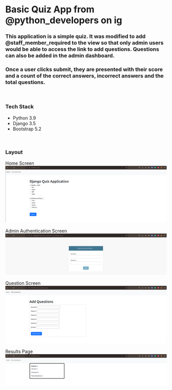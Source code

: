 # Basic Quiz App from @python_developers on ig


### This application is a simple quiz. It was modified to add @staff_member_required to the view so that only admin users would be able to access the link to add questions. Questions can also be added in the admin dashboard.

### Once a user clicks submit, they are presented with their score and a count of the correct answers, incorrect answers and the total questions.

<br>

### Tech Stack
- Python 3.9
- Django 3.5
- Bootstrap 5.2

<br>

### Layout

Home Screen
<img src="static/Screenshot from 2022-07-11 21-58-26.png" />


Admin Authentication Screen
<img src="static/Screenshot from 2022-07-11 21-59-09.png" />


Question Screen
<img src="static/Screenshot from 2022-07-11 21-58-33.png" />


Results Page
<img src="static/Screenshot from 2022-07-11 22-18-07.png" />

